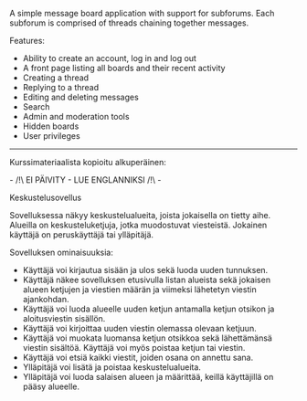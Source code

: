 A simple message board application with support for subforums. Each subforum is comprised of threads chaining together messages.

Features:
* Ability to create an account, log in and log out
* A front page listing all boards and their recent activity
* Creating a thread
* Replying to a thread
* Editing and deleting messages
* Search
* Admin and moderation tools
* Hidden boards
* User privileges

---

Kurssimateriaalista kopioitu alkuperäinen:

\- /!\ EI PÄIVITY - LUE ENGLANNIKSI /!\ -

Keskustelusovellus

Sovelluksessa näkyy keskustelualueita, joista jokaisella on tietty aihe. Alueilla on keskusteluketjuja, jotka muodostuvat viesteistä. Jokainen käyttäjä on peruskäyttäjä tai ylläpitäjä.

Sovelluksen ominaisuuksia:

*    Käyttäjä voi kirjautua sisään ja ulos sekä luoda uuden tunnuksen.
*    Käyttäjä näkee sovelluksen etusivulla listan alueista sekä jokaisen alueen ketjujen ja viestien määrän ja viimeksi lähetetyn viestin ajankohdan.
*    Käyttäjä voi luoda alueelle uuden ketjun antamalla ketjun otsikon ja aloitusviestin sisällön.
*    Käyttäjä voi kirjoittaa uuden viestin olemassa olevaan ketjuun.
*    Käyttäjä voi muokata luomansa ketjun otsikkoa sekä lähettämänsä viestin sisältöä. Käyttäjä voi myös poistaa ketjun tai viestin.
*    Käyttäjä voi etsiä kaikki viestit, joiden osana on annettu sana.
*    Ylläpitäjä voi lisätä ja poistaa keskustelualueita.
*    Ylläpitäjä voi luoda salaisen alueen ja määrittää, keillä käyttäjillä on pääsy alueelle.
